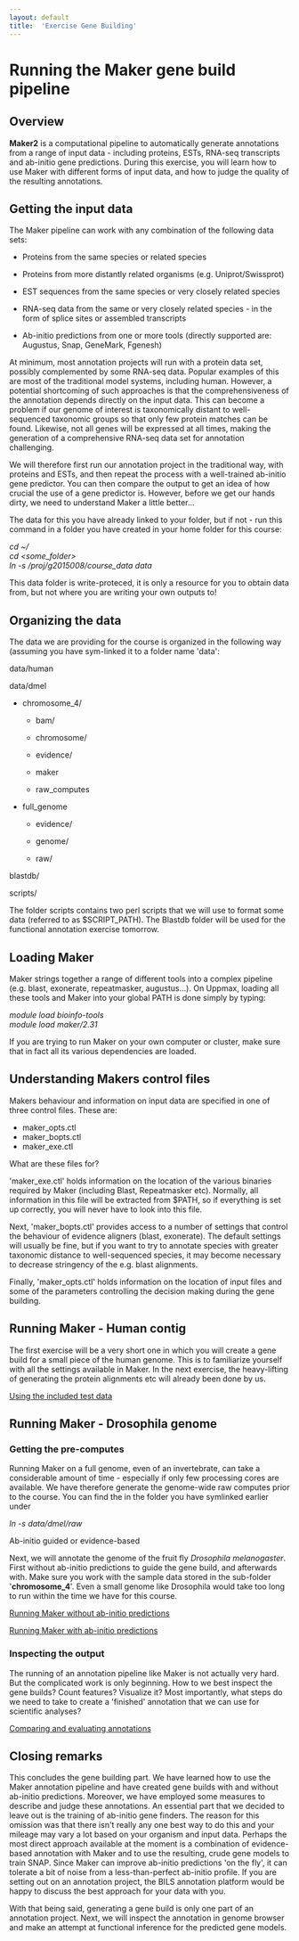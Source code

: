 ```yaml
---
layout: default
title:  'Exercise Gene Building'
---
```


# Running the Maker gene build pipeline
## Overview

**Maker2** is a computational pipeline to automatically generate annotations from a range of input data - including proteins, ESTs, RNA-seq transcripts and ab-initio gene predictions. During this exercise, you will learn how to use Maker with different forms of input data, and how to judge the quality of the resulting annotations.
## Getting the input data

The Maker pipeline can work with any combination of the following data sets:

* Proteins from the same species or related species  

* Proteins from more distantly related organisms (e.g. Uniprot/Swissprot)  

* EST sequences from the same species or very closely related species  

* RNA-seq data from the same or very closely related species - in the form of splice sites or assembled transcripts  

* Ab-initio predictions from one or more tools (directly supported are: Augustus, Snap, GeneMark, Fgenesh)  

At minimum, most annotation projects will run with a protein data set, possibly complemented by some RNA-seq data. Popular examples of this are most of the traditional model systems, including human. However, a potential shortcoming of such approaches is that the comprehensiveness of the annotation depends directly on the input data. This can become a problem if our genome of interest is taxonomically distant to well-sequenced taxonomic groups so that only few protein matches can be found. Likewise, not all genes will be expressed at all times, making the generation of a comprehensive RNA-seq data set for annotation challenging.

We will therefore first run our annotation project in the traditional way, with proteins and ESTs, and then repeat the process with a well-trained ab-initio gene predictor. You can then compare the output to get an idea of how crucial the use of a gene predictor is. However, before we get our hands dirty, we need to understand Maker a little better...

The data for this you have already linked to your folder, but if not - run this command in a folder you have created in your home folder for this course:

*cd ~/*  
<i>cd \<some\_folder\></i>  
*ln -s /proj/g2015008/course\_data data*  

This data folder is write-proteced, it is only a resource for you to obtain data from, but not where you are writing your own outputs to!
## Organizing the data

The data we are providing for the course is organized in the following way (assuming you have sym-linked it to a folder name 'data':

data/human

data/dmel

- chromosome_4/

  - bam/

  - chromosome/

  - evidence/

  - maker

  - raw_computes

- full_genome

  - evidence/

  - genome/

  - raw/

blastdb/

scripts/

The folder scripts contains two perl scripts that we will use to format some data (referred to as $SCRIPT_PATH). The Blastdb folder will be used for the functional annotation exercise tomorrow.
## Loading Maker

Maker strings together a range of different tools into a complex pipeline (e.g. blast, exonerate, repeatmasker, augustus...). On Uppmax, loading all these tools and Maker into your global PATH is done simply by typing:

<i>module load bioinfo-tools</i>  
<i>module load maker/2.31</i>

If you are trying to run Maker on your own computer or cluster, make sure that in fact all its various dependencies are loaded.
## Understanding Makers control files

Makers behaviour and information on input data are specified in one of three control files. These are:

- maker_opts.ctl  
- maker_bopts.ctl  
- maker_exe.ctl

What are these files for?

'maker_exe.ctl' holds information on the location of the various binaries required by Maker (including Blast, Repeatmasker etc). Normally, all information in this file will be extracted from $PATH, so if everything is set up correctly, you will never have to look into this file.

Next, 'maker_bopts.ctl' provides access to a number of settings that control the behaviour of evidence aligners (blast, exonerate). The default settings will usually be fine, but if you want to try to annotate species with greater taxonomic distance to well-sequenced species, it may become necessary to decrease stringency of the e.g. blast alignments.

Finally, 'maker_opts.ctl' holds information on the location of input files and some of the parameters controlling the decision making during the gene building.
## Running Maker - Human contig

The first exercise will be a very short one in which you will create a gene build for a small piece of the human genome. This is to familiarize yourself with all the settings available in Maker. In the next exercise, the heavy-lifting of generating the protein alignments etc will already been done by us.

[Using the included test data](ExerciseHumanTestdata)
## Running Maker - Drosophila genome
### Getting the pre-computes

Running Maker on a full genome, even of an invertebrate, can take a considerable amount of time - especially if only few processing cores are available. We have therefore generate the genome-wide raw computes prior to the course. You can find the in the folder you have symlinked earlier under

_ln -s data/dmel/raw_

Ab-initio guided or evidence-based

Next, we will annotate the genome of the fruit fly _Drosophila melanogaster_. First without ab-initio predictions to guide the gene build, and afterwards with. Make sure you work with the sample data stored in the sub-folder '<b>chromosome_4</b>'. Even a small genome like Drosophila would take too long to run within the time we have for this course.

[Running Maker without ab-initio predictions](ExcerciseMakerNoAbinit)

[Running Maker with ab-initio predictions](ExcerciseMakerAbinit)
### Inspecting the output

The running of an annotation pipeline like Maker is not actually very hard. But the complicated work is only beginning. How to we best inspect the gene builds? Count features? Visualize it? Most importantly, what steps do we need to take to create a 'finished' annotation that we can use for scientific analyses?

[Comparing and evaluating annotations](ExcerciseMakerCompareAnnot)
## Closing remarks

This concludes the gene building part. We have learned how to use the Maker annotation pipeline and have created gene builds with and without ab-initio predictions. Moreover, we have employed some measures to describe and judge these annotations. An essential part that we decided to leave out is the training of ab-initio gene finders. The reason for this omission was that there isn't really any one best way to do this and your mileage may vary a lot based on your organism and input data. Perhaps the most direct approach available at the moment is a combination of evidence-based annotation with Maker and to use the resulting, crude gene models to train SNAP. Since Maker can improve ab-initio predictions 'on the fly', it can tolerate a bit of noise from a less-than-perfect ab-initio profile. If you are setting out on an annotation project, the BILS annotation platform would be happy to discuss the best approach for your data with you.

With that being said, generating a gene build is only one part of an annotation project. Next, we will inspect the annotation in genome browser and make an attempt at functional inference for the predicted gene models.